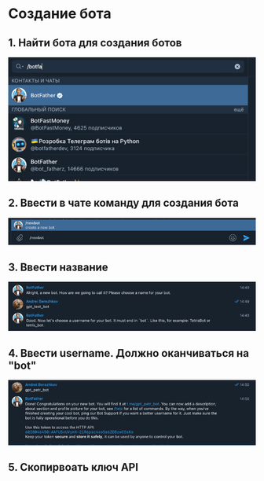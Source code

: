 # Создание бота

## 1. Найти бота для создания ботов

![image](./find_bot.png)

## 2. Ввести в чате команду для создания бота

![image](./new_bot.png)

## 3. Ввести название

![image](./name_bot.png)

## 4. Ввести username. Должно оканчиваться на "bot"

![image](img.png)

## 5. Скопирвоать ключ API